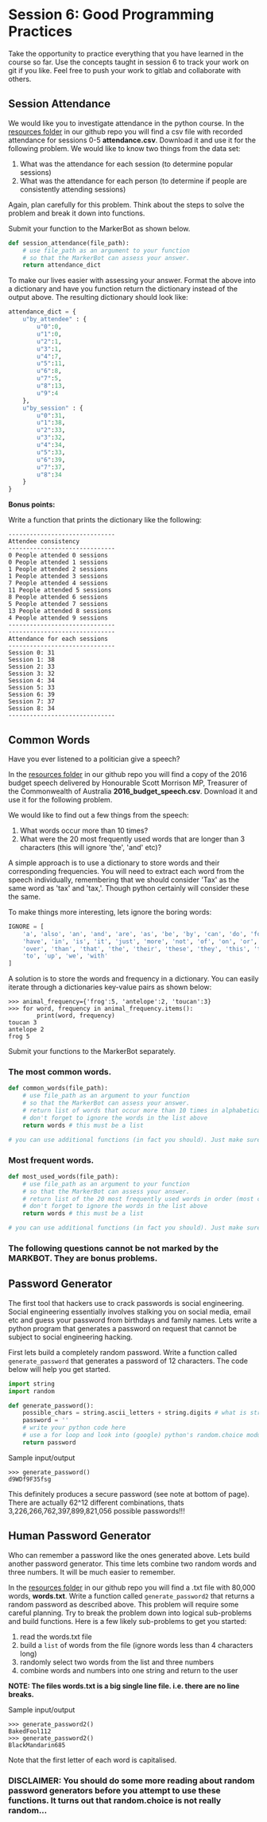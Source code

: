 # Session 6: Good Programming Practices

Take the opportunity to practice everything that you have learned in the course so far. Use the concepts taught in session 6 to track your work on git if you like. Feel free to push your work to gitlab and collaborate with others.

## Session Attendance

We would like you to investigate attendance in the python course. In the [resources folder](https://github.com/ArupAus/lunchtimepython/tree/2017/Session6/Resources) in our github repo you will find a csv file with recorded attendance for sessions 0-5 **attendance.csv**. Download it and use it for the following problem. We would like to know two things from the data set:

1. What was the attendance for each session (to determine popular sessions)
2. What was the attendance for each person (to determine if people are consistently attending sessions)

Again, plan carefully for this problem. Think about the steps to solve the problem and break it down into functions.

Submit your function to the MarkerBot as shown below.

```py
def session_attendance(file_path):
	# use file_path as an argument to your function
	# so that the MarkerBot can assess your answer.
    return attendance_dict
```

To make our lives easier with assessing your answer. Format the above into a dictionary and have you function return the dictionary instead of the output above. The resulting dictionary should look like:

```py
attendance_dict = {
	u"by_attendee" : {
		u"0":0,
		u"1":0,
		u"2":1,
		u"3":1,
		u"4":7,
		u"5":11,
		u"6":8,
		u"7":5,
		u"8":13,
		u"9":4
	},
	u"by_session" : {
		u"0":31,
		u"1":38,
		u"2":33,
		u"3":32,
		u"4":34,
		u"5":33,
		u"6":39,
		u"7":37,
		u"8":34
	}
}
```

**Bonus points:**

Write a function that prints the dictionary like the following:

```
------------------------------
Attendee consistency
------------------------------
0 People attended 0 sessions
0 People attended 1 sessions
1 People attended 2 sessions
1 People attended 3 sessions
7 People attended 4 sessions
11 People attended 5 sessions
8 People attended 6 sessions
5 People attended 7 sessions
13 People attended 8 sessions
4 People attended 9 sessions
------------------------------
------------------------------
Attendance for each sessions
------------------------------
Session 0: 31
Session 1: 38
Session 2: 33
Session 3: 32
Session 4: 34
Session 5: 33
Session 6: 39
Session 7: 37
Session 8: 34
------------------------------
```

## Common Words

Have you ever listened to a politician give a speech?

In the [resources folder](https://github.com/ArupAus/lunchtimepython/tree/2017/Session6/Resources) in our github repo you will find a copy of the 2016 budget speech delivered by Honourable Scott Morrison MP, Treasurer of the Commonwealth of Australia **2016_budget_speech.csv**. Download it and use it for the following problem.

We would like to find out a few things from the speech:

1. What words occur more than 10 times?
2. What were the 20 most frequently used words that are longer than 3 characters (this will ignore 'the', 'and' etc)?

A simple approach is to use a dictionary to store words and their corresponding frequencies.
You will need to extract each word from the speech individually, remembering that we should consider 'Tax' as the same word as 'tax' and 'tax,'. Though python certainly will consider these the same.

To make things more interesting, lets ignore the boring words:

```py
IGNORE = [
    'a', 'also', 'an', 'and', 'are', 'as', 'be', 'by', 'can', 'do', 'for', 'from',
    'have', 'in', 'is', 'it', 'just', 'more', 'not', 'of', 'on', 'or', 'our',
    'over', 'than', 'that', 'the', 'their', 'these', 'they', 'this', 'those',
    'to', 'up', 'we', 'with'
]
```

A solution is to store the words and frequency in a dictionary. You can easily iterate through a dictionaries key-value pairs as shown below:

```
>>> animal_frequency={'frog':5, 'antelope':2, 'toucan':3}
>>> for word, frequency in animal_frequency.items():
		print(word, frequency)
toucan 3
antelope 2
frog 5
```

Submit your functions to the MarkerBot separately.

### The most common words.
```py
def common_words(file_path):
	# use file_path as an argument to your function
	# so that the MarkerBot can assess your answer.
    # return list of words that occur more than 10 times in alphabetical order
	# don't forget to ignore the words in the list above
    return words # this must be a list

# you can use additional functions (in fact you should). Just make sure you submit the two functions above without changing the name of these functions.
```

### Most frequent words.
```py
def most_used_words(file_path):
	# use file_path as an argument to your function
	# so that the MarkerBot can assess your answer.
    # return list of the 20 most frequently used words in order (most common to least common)
	# don't forget to ignore the words in the list above
    return words # this must be a list

# you can use additional functions (in fact you should). Just make sure you submit the two functions above without changing the name of these functions.
```

### The following questions cannot be not marked by the MARKBOT. They are bonus problems.

## Password Generator

The first tool that hackers use to crack passwords is social engineering. Social engineering essentially involves stalking you on social media, email etc and guess your password from birthdays and family names. Lets write a python program that generates a password on request that cannot be subject to social engineering hacking.

First lets build a completely random password. Write a function called `generate_password` that generates a password of 12 characters. The code below will help you get started.

```py
import string
import random

def generate_password():
	possible_chars = string.ascii_letters + string.digits # what is string.ascii_letters and string.digits ?
	password = ''
	# write your python code here
	# use a for loop and look into (google) python's random.choice module
	return password

```

Sample input/output
```
>>> generate_password()
d9WDf9F35fsg
```

This definitely produces a secure password (see note at bottom of page). There are actually 62^12 different combinations, thats 3,226,266,762,397,899,821,056 possible passwords!!!

## Human Password Generator

Who can remember a password like the ones generated above. Lets build another password generator. This time lets combine two random words and three numbers. It will be much easier to remember.

In the [resources folder](https://github.com/ArupAus/lunchtimepython/tree/2017/Session6/Resources) in our github repo you will find a .txt file with 80,000 words, **words.txt**. Write a function called `generate_password2` that returns a random password as described above. This problem will require some careful planning. Try to break the problem down into logical sub-problems and build functions. Here is a few likely sub-problems to get you started:

1. read the words.txt file
2. build a `list` of words from the file (ignore words less than 4 characters long)
3. randomly select two words from the list and three numbers
4. combine words and numbers into one string and return to the user

**NOTE: The files words.txt is a big single line file. i.e. there are no line breaks.**

Sample input/output
```
>>> generate_password2()
BakedFool112
>>> generate_password2()
BlackMandarin685
```

Note that the first letter of each word is capitalised.

### DISCLAIMER: You should do some more reading about random password generators before you attempt to use these functions. It turns out that random.choice is not really random...